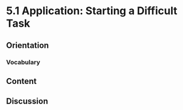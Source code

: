 # 5.1 Application: Starting a Difficult Task

## Orientation

### Vocabulary

## Content

## Discussion



